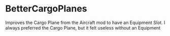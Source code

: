 # BetterCargoPlanes
Improves the Cargo Plane from the Aircraft mod to have an Equipment Slot. I always preferred the Cargo Plane, but it felt useless without an Equipment 
